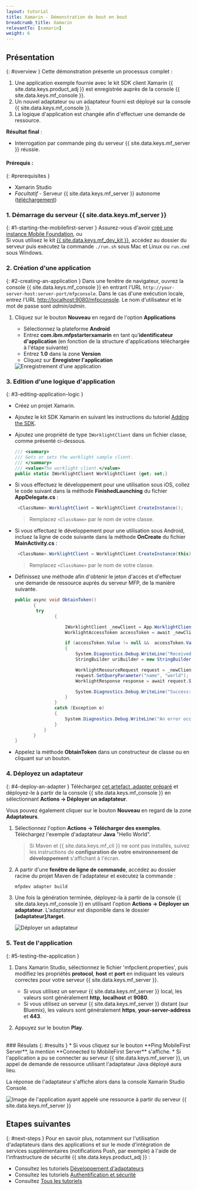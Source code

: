 ```yaml
---
layout: tutorial
title: Xamarin - Démonstration de bout en bout
breadcrumb_title: Xamarin
relevantTo: [xamarin]
weight: 6
---
```

<!-- NLS_CHARSET=UTF-8 -->
## Présentation
{: #overview }
Cette démonstration présente un processus complet :

1. Une application exemple fournie avec le kit SDK client Xamarin {{ site.data.keys.product_adj }} est enregistrée auprès de la console {{ site.data.keys.mf_console }}.
2. Un nouvel adaptateur ou un adaptateur fourni est déployé sur la console {{ site.data.keys.mf_console }}.  
3. La logique d'application est changée afin d'effectuer une demande de ressource.

**Résultat final** :

* Interrogation par commande ping du serveur {{ site.data.keys.mf_server }} réussie.

#### Prérequis :
{: #prerequisites }
* Xamarin Studio
* *Facultatif* - Serveur {{ site.data.keys.mf_server }} autonome ([téléchargement]({{site.baseurl}}/downloads))

### 1. Démarrage du serveur {{ site.data.keys.mf_server }}
{: #1-starting-the-mobilefirst-server }
Assurez-vous d'avoir [créé une instance Mobile Foundation](../../bluemix/using-mobile-foundation), ou  
Si vous utilisez le kit [{{ site.data.keys.mf_dev_kit }}](../../installation-configuration/development/), accédez au dossier du serveur puis exécutez la commande `./run.sh` sous Mac et Linux ou `run.cmd` sous Windows.

### 2. Création d'une application
{: #2-creating-an-application }
Dans une fenêtre de navigateur, ouvrez la console {{ site.data.keys.mf_console }} en entrant l'URL `http://your-server-host:server-port/mfpconsole`. Dans le cas d'une exécution locale, entrez l'URL [http://localhost:9080/mfpconsole](http://localhost:9080/mfpconsole). Le nom d'utilisateur et le mot de passe sont *admin/admin*.

1. Cliquez sur le bouton **Nouveau** en regard de l'option **Applications**
    * Sélectionnez la plateforme **Android**
    * Entrez **com.ibm.mfpstarterxamarin** en tant qu'**identificateur d'application** (en fonction de la structure d'applications téléchargée à l'étape suivante)
    * Entrez **1.0** dans la zone **Version**
    * Cliquez sur **Enregistrer l'application**

    <img class="gifplayer" alt="Enregistrement d'une application" src="register-an-application-xamarin.gif"/>

### 3. Edition d'une logique d'application
{: #3-editing-application-logic }
* Créez un projet Xamarin.
* Ajoutez le kit SDK Xamarin en suivant les instructions du tutoriel [Adding the SDK](../../application-development/sdk/xamarin/).
* Ajoutez une propriété de type `IWorklightClient` dans un fichier classe, comme présenté ci-dessous.

   ```csharp
   /// <summary>
   /// Gets or sets the worklight sample client.
   /// </summary>
   /// <value>The worklight client.</value>
   public static IWorklightClient WorklightClient {get; set;}
   ```
* Si vous effectuez le développement pour une utilisation sous iOS, collez le code suivant dans la méthode **FinishedLaunching** du fichier **AppDelegate.cs** :

  ```csharp
   <ClassName>.WorklightClient = WorklightClient.CreateInstance();
  ```
  >Remplacez `<ClassName>` par le nom de votre classe.
* Si vous effectuez le développement pour une utilisation sous Android, incluez la ligne de code suivante dans la méthode **OnCreate** du fichier **MainActivity.cs** :

  ```csharp
   <ClassName>.WorklightClient = WorklightClient.CreateInstance(this);
  ```
  >Remplacez `<ClassName>` par le nom de votre classe.
* Définissez une méthode afin d'obtenir le jeton d'accès et d'effectuer une demande de ressource auprès du serveur MFP, de la manière suivante.

    ```csharp
    public async void ObtainToken()
           {
            try
                   {

                       IWorklightClient _newClient = App.WorklightClient;
                       WorklightAccessToken accessToken = await _newClient.AuthorizationManager.ObtainAccessToken("");

                       if (accessToken.Value != null &&  accessToken.Value != "")
                       {
                           System.Diagnostics.Debug.WriteLine("Received the following access token value: " + accessToken.Value);
                           StringBuilder uriBuilder = new StringBuilder().Append("/adapters/javaAdapter/resource/greet");

                           WorklightResourceRequest request = _newClient.ResourceRequest(new Uri(uriBuilder.ToString(), UriKind.Relative), "GET");
                           request.SetQueryParameter("name", "world");
                           WorklightResponse response = await request.Send();

                           System.Diagnostics.Debug.WriteLine("Success: " + response.ResponseText);
                       }
                   }
                   catch (Exception e)
                   {
                       System.Diagnostics.Debug.WriteLine("An error occurred: '{0}'", e);
                   }
               }
           }
    }
   ```

* Appelez la méthode **ObtainToken** dans un constructeur de classe ou en cliquant sur un bouton.

### 4. Déployez un adaptateur
{: #4-deploy-an-adapter }
Téléchargez [cet artefact .adapter préparé](../javaAdapter.adapter) et déployez-le à partir de la console {{ site.data.keys.mf_console }} en sélectionnant **Actions →  Déployer un adaptateur**.

Vous pouvez également cliquer sur le bouton **Nouveau** en regard de la zone **Adaptateurs**.

1. Sélectionnez l'option **Actions → Télécharger des exemples**. Téléchargez l'exemple d'adaptateur **Java** "Hello World".

   > Si Maven et {{ site.data.keys.mf_cli }} ne sont pas installés, suivez les instructions de **configuration de votre environnement de développement** s'affichant à l'écran.

2. A partir d'une **fenêtre de ligne de commande**, accédez au dossier racine du projet Maven de l'adaptateur et exécutez la commande :

   ```bash
   mfpdev adapter build
   ```

3. Une fois la génération terminée, déployez-la à partir de la console {{ site.data.keys.mf_console }} en utilisant l'option **Actions → Déployer un adaptateur**. L'adaptateur est disponible dans le dossier **[adaptateur]/target**.

   <img class="gifplayer" alt="Déployer un adaptateur" src="create-an-adapter.png"/>

<!-- <img src="device-screen.png" alt="exemple d'application" style="float:right"/>-->
### 5. Test de l'application
{: #5-testing-the-application }
1. Dans Xamarin Studio, sélectionnez le fichier 'mfpclient.properties', puis modifiez les propriétés **protocol**, **host** et **port** en indiquant les valeurs correctes pour votre serveur {{ site.data.keys.mf_server }}.
    * Si vous utilisez un serveur {{ site.data.keys.mf_server }} local, les valeurs sont généralement **http**, **localhost** et **9080**.
    * Si vous utilisez un serveur {{ site.data.keys.mf_server }} distant (sur Bluemix), les valeurs sont généralement **https**, **your-server-address** et **443**.

2. Appuyez sur le bouton **Play**.

<br clear="all"/>
### Résulats
{: #results }
* Si vous cliquez sur le bouton **Ping MobileFirst Server**, la mention **Connected to MobileFirst Server** s'affiche.
* Si l'application a pu se connecter au serveur {{ site.data.keys.mf_server }}, un appel de demande de ressource utilisant l'adaptateur Java déployé aura lieu.

La réponse de l'adaptateur s'affiche alors dans la console Xamarin Studio Console.

![Image de l'application ayant appelé une ressource à partir du serveur {{ site.data.keys.mf_server }}](console-output.png)

## Etapes suivantes
{: #next-steps }
Pour en savoir plus, notamment sur l'utilisation d'adaptateurs dans des applications et sur le mode d'intégration de services supplémentaires (notifications Push, par exemple) à l'aide de l'infrastructure de sécurité {{ site.data.keys.product_adj }} :

- Consultez les tutoriels [Développement d'adaptateurs](../../adapters/)
- Consultez les tutoriels [Authentification et sécurité](../../authentication-and-security/)
- Consultez [Tous les tutoriels](../../all-tutorials)
